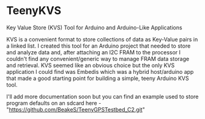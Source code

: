 # TeenyKVS

Key Value Store (KVS) Tool for Arduino and Arduino-Like Applications

KVS is a convenient format to store collections of data as Key-Value pairs in a linked list.  I created this tool for an Arduino project that needed to store and analyze data and, after attaching an I2C FRAM to the processor I couldn't find any convenient/generic way to manage FRAM data storage and retrieval.  KVS seemed like an obvious choice but the only KVS application I could find was Embedis which was a hybrid host/arduino app that made a good starting point for building a simple, teeny Arduino KVS tool.

I'll add more documentation soon but you can find an example used to store program defaults on an sdcard here - "https://github.com/BeakeS/TeenyGPSTestbed_C2.git"

